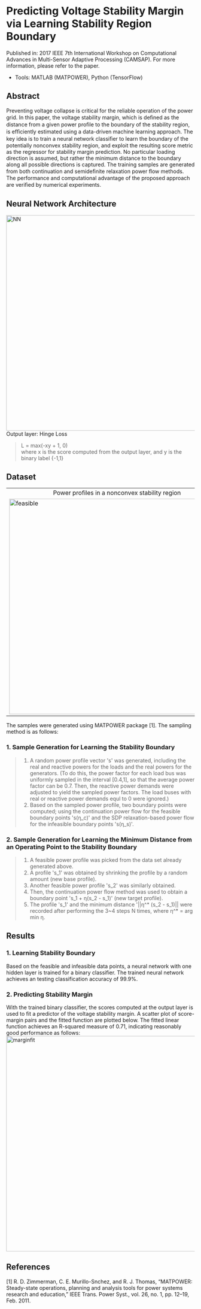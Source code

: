 # Predicting Voltage Stability Margin via Learning Stability Region Boundary
Published in: 2017 IEEE 7th International Workshop on Computational Advances in Multi-Sensor Adaptive Processing (CAMSAP). For more information, please refer to the paper.

* Tools: MATLAB (MATPOWER), Python (TensorFlow)

## Abstract
Preventing voltage collapse is critical for the reliable operation of the power grid. In this paper, the voltage stability margin, which is deﬁned as the distance from a given power proﬁle to the boundary of the stability region, is efﬁciently estimated using a data-driven machine learning approach. The key idea is to train a neural network classiﬁer to learn the boundary of the potentially nonconvex stability region, and exploit the resulting score metric as the regressor for stability margin prediction. No particular loading direction is assumed, but rather the minimum distance to the boundary along all possible directions is captured. The training samples are generated from both continuation and semideﬁnite relaxation power ﬂow methods. The performance and computational advantage of the proposed approach are veriﬁed by numerical experiments.

## Neural Network Architecture
<img width="576" alt="NN" src="https://user-images.githubusercontent.com/67979833/87262631-ab7e5100-c488-11ea-97a3-c010d1108dc2.png">
Output layer: Hinge Loss

> L = max(-xy + 1, 0)     
> where x is the score computed from the output layer, and y is the binary label {-1,1}

## Dataset
<table align='center'>
<tr align='center'>
<td> Power profiles in a nonconvex stability region </td>
<td> Sampling method </td>
</tr>
<tr>
<td><img width="576" alt="feasible" src="https://user-images.githubusercontent.com/67979833/87262623-a5887000-c488-11ea-9b56-5a2e06d7a154.png">
<td><img width="576" alt="sampling_for_distance" src="https://user-images.githubusercontent.com/67979833/87262622-a3261600-c488-11ea-979d-7f15b1196154.png">
</tr>
</table>

The samples were generated using MATPOWER package [1]. The sampling method is as follows: 
### 1. Sample Generation for Learning the Stability Boundary
> 1. A random power profile vector 's' was generated, including the real and reactive powers for the loads and the real powers for the generators. (To do this, the power factor for each load bus was uniformly sampled in the interval [0.4,1], so that the average power factor can be 0.7. Then, the reactive power demands were adjusted to yield the sampled power factors. The load buses with real or reactive power demands equl to 0 were ignored.) 
> 2. Based on the sampled power profile, two boundary points were computed; using the continuation power flow for the feasible boundary points 's(η_c)' and the SDP relaxation-based power flow for the infeasible boundary points 's(η_s)'. 

### 2. Sample Generation for Learning the Minimum Distance from an Operating Point to the Stability Boundary
> 1. A feasible power profile was picked from the data set already generated above. 
> 2. A profile 's_1' was obtained by shrinking the profile by a random amount (new base profile). 
> 3. Another feasible power profile 's_2' was similarly obtained.  
> 4. Then, the continuation power flow method was used to obtain a boundary point 's_1 + η(s_2 - s_1)' (new target profile). 
> 5. The profile 's_1' and the minimum distance '||η^* (s_2 - s_1)|| were recorded after performing the 3~4 steps N times, where η^* = arg min η.

## Results
### 1. Learning Stability Boundary
Based on the feasible and infeasible data points, a neural network with one hidden layer is trained for a binary classifier. The trained neural network achieves an testing classification accuracy of 99.9%.

### 2. Predicting Stability Margin
With the trained binary classifier, the scores computed at the output layer is used to fit a predictor of the voltage stability margin. A scatter plot of score-margin pairs and the fitted function are plotted below. The fitted linear function achieves an R-squared measure of 0.71, indicating reasonably good performance as follows:  
<img width="576" alt="marginfit" src="https://user-images.githubusercontent.com/67979833/87262637-b0db9b80-c488-11ea-911c-9b6f5bcca91d.png">

## References
[1] R. D. Zimmerman, C. E. Murillo-Snchez, and R. J. Thomas, “MATPOWER: Steady-state operations, planning and analysis tools for power systems research and education,” IEEE Trans. Power Syst., vol. 26, no. 1, pp. 12–19, Feb. 2011.
